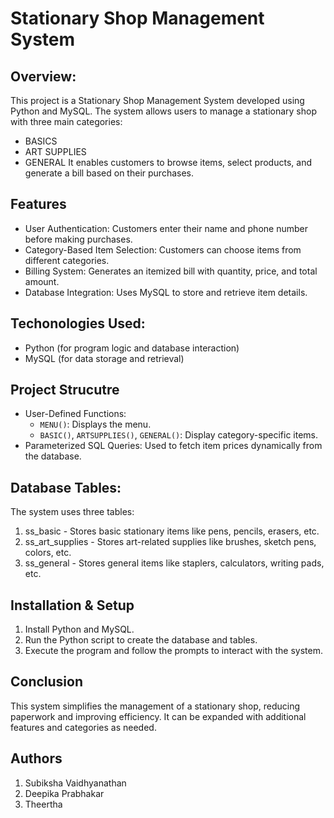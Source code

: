 # Stationary Shop Management System

## Overview:

This project is a Stationary Shop Management System developed using Python and MySQL. The system allows users to manage a stationary shop with three main categories:
 - BASICS
 - ART SUPPLIES
 - GENERAL
It enables customers to browse items, select products, and generate a bill based on their purchases.

## Features
 - User Authentication: Customers enter their name and phone number before making purchases.
 - Category-Based Item Selection: Customers can choose items from different categories.
 - Billing System: Generates an itemized bill with quantity, price, and total amount.
 - Database Integration: Uses MySQL to store and retrieve item details.

## Techonologies Used:
 - Python (for program logic and database interaction)
 - MySQL (for data storage and retrieval)

## Project Strucutre
 - User-Defined Functions:
    - `MENU()`: Displays the menu.
    - `BASIC()`, `ARTSUPPLIES()`, `GENERAL()`: Display category-specific items.
 - Parameterized SQL Queries: Used to fetch item prices dynamically from the database.

## Database Tables:
The system uses three tables:
 1. ss_basic - Stores basic stationary items like pens, pencils, erasers, etc.
 2. ss_art_supplies - Stores art-related supplies like brushes, sketch pens, colors, etc.
 3. ss_general - Stores general items like staplers, calculators, writing pads, etc.

## Installation & Setup
 1. Install Python and MySQL.
 2. Run the Python script to create the database and tables.
 3. Execute the program and follow the prompts to interact with the system.

## Conclusion
This system simplifies the management of a stationary shop, reducing paperwork and improving efficiency. It can be expanded with additional features and categories as needed.

## Authors
 1. Subiksha Vaidhyanathan
 2. Deepika Prabhakar
 3. Theertha
